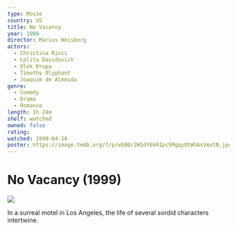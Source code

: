 ```yaml
---
type: Movie
country: US
title: No Vacancy
year: 1999
director: Marius Weisberg
actors:
  - Christina Ricci
  - Lolita Davidovich
  - Olek Krupa
  - Timothy Olyphant
  - Joaquim de Almeida
genre:
  - Comedy
  - Drama
  - Romance
length: 1h 24m
shelf: watched
owned: false
rating:
watched: 1999-04-16
poster: https://image.tmdb.org/t/p/w500/2WSdY6kRIpc5MgqyOtWhAsVmxtN.jpg
---
```


# No Vacancy (1999)

![](https://image.tmdb.org/t/p/w500/2WSdY6kRIpc5MgqyOtWhAsVmxtN.jpg)

In a surreal motel in Los Angeles, the life of several sordid characters intertwine.